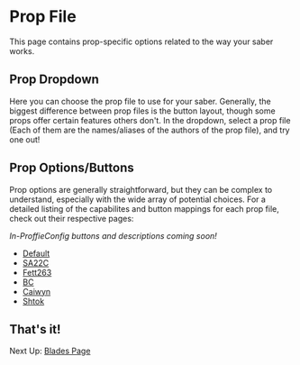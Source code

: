 # Prop File

This page contains prop-specific options related to the way your saber works.

## Prop Dropdown

Here you can choose the prop file to use for your saber. Generally, the biggest difference between prop files is the button layout, though some props offer certain features others don't. In the dropdown, select a prop file (Each of them are the names/aliases of the authors of the prop file), and try one out!

## Prop Options/Buttons

Prop options are generally straightforward, but they can be complex to understand, especially with the wide array of potential choices. For a detailed listing of the capabilites and button mappings for each prop file, check out their respective pages:

*In-ProffieConfig buttons and descriptions coming soon!*

- [Default](https://github.com/profezzorn/ProffieOS/blob/master/props/saber.h)
- [SA22C](https://github.com/profezzorn/ProffieOS/blob/master/props/saber_sa22c_buttons.h)
- [Fett263](https://github.com/profezzorn/ProffieOS/blob/master/props/saber_fett263_buttons.h)
- [BC](https://github.com/profezzorn/ProffieOS/blob/master/props/saber_BC_buttons.h)
- [Caiwyn](https://github.com/profezzorn/ProffieOS/blob/master/props/saber_caiwyn_buttons.h)
- [Shtok](https://github.com/profezzorn/ProffieOS/blob/master/props/saber_shtok_buttons.h)

## That's it!

Next Up: [Blades Page](/docs/blades.md)
